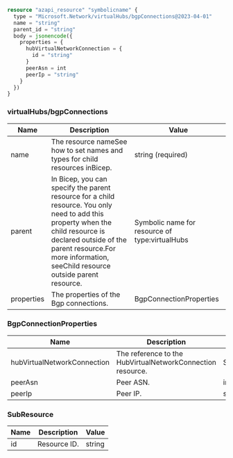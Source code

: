 ```terraform
resource "azapi_resource" "symbolicname" {
  type = "Microsoft.Network/virtualHubs/bgpConnections@2023-04-01"
  name = "string"
  parent_id = "string"
  body = jsonencode({
    properties = {
      hubVirtualNetworkConnection = {
        id = "string"
      }
      peerAsn = int
      peerIp = "string"
    }
  })
}

```

### virtualHubs/bgpConnections

| Name | Description | Value |
|-|-|-|
| name | The resource nameSee how to set names and types for child resources inBicep. | string (required) |
| parent | In Bicep, you can specify the parent resource for a child resource. You only need to add this property when the child resource is declared outside of the parent resource.For more information, seeChild resource outside parent resource. | Symbolic name for resource of type:virtualHubs |
| properties | The properties of the Bgp connections. | BgpConnectionProperties |


### BgpConnectionProperties

| Name | Description | Value |
|-|-|-|
| hubVirtualNetworkConnection | The reference to the HubVirtualNetworkConnection resource. | SubResource |
| peerAsn | Peer ASN. | int |
| peerIp | Peer IP. | string |


### SubResource

| Name | Description | Value |
|-|-|-|
| id | Resource ID. | string |


